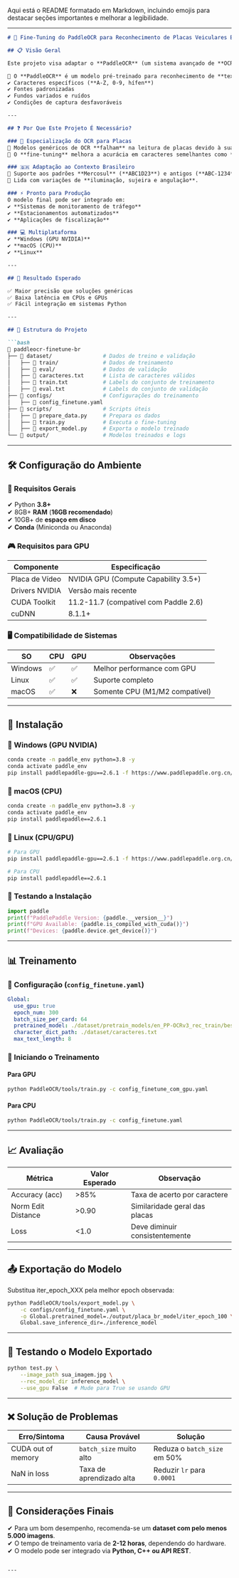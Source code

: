 Aqui está o README formatado em Markdown, incluindo emojis para destacar seções importantes e melhorar a legibilidade.  

---

```markdown
# 🚀 Fine-Tuning do PaddleOCR para Reconhecimento de Placas Veiculares BR  

## 📋 Visão Geral  

Este projeto visa adaptar o **PaddleOCR** (um sistema avançado de **OCR - Optical Character Recognition**) para reconhecer com alta precisão **placas de veículos brasileiras**, incluindo os formatos **Mercosul** e **modelos antigos**.  

🔹 O **PaddleOCR** é um modelo pré-treinado para reconhecimento de **texto genérico**, mas não está otimizado para placas veiculares, que possuem características distintas, como:  
✔ Caracteres específicos (**A-Z, 0-9, hífen**)  
✔ Fontes padronizadas  
✔ Fundos variados e ruídos  
✔ Condições de captura desfavoráveis  

---

## ❓ Por Que Este Projeto É Necessário?  

### 🎯 Especialização do OCR para Placas  
🔹 Modelos genéricos de OCR **falham** na leitura de placas devido à sua estrutura única.  
🔹 O **fine-tuning** melhora a acurácia em caracteres semelhantes como **"0" vs "O"**, **"5" vs "S"**, etc.  

### 🇧🇷 Adaptação ao Contexto Brasileiro  
🔹 Suporte aos padrões **Mercosul** (**ABC1D23**) e antigos (**ABC-1234**).  
🔹 Lida com variações de **iluminação, sujeira e angulação**.  

### ⚡ Pronto para Produção  
O modelo final pode ser integrado em:  
✔ **Sistemas de monitoramento de tráfego**  
✔ **Estacionamentos automatizados**  
✔ **Aplicações de fiscalização**  

### 💻 Multiplataforma  
✔ **Windows (GPU NVIDIA)**  
✔ **macOS (CPU)**  
✔ **Linux**  

---

## 🎯 Resultado Esperado  

✅ Maior precisão que soluções genéricas  
✅ Baixa latência em CPUs e GPUs  
✅ Fácil integração em sistemas Python  

---

## 📌 Estrutura do Projeto  

```bash
📂 paddleocr-finetune-br
├── 📂 dataset/                # Dados de treino e validação
│   ├── 📂 train/              # Dados de treinamento
│   ├── 📂 eval/               # Dados de validação
│   ├── 📄 caracteres.txt      # Lista de caracteres válidos
│   ├── 📄 train.txt           # Labels do conjunto de treinamento
│   ├── 📄 eval.txt            # Labels do conjunto de validação
├── 📂 configs/                # Configurações do treinamento
│   ├── 📄 config_finetune.yaml
├── 📂 scripts/                # Scripts úteis
│   ├── 📄 prepare_data.py     # Prepara os dados
│   ├── 📄 train.py            # Executa o fine-tuning
│   ├── 📄 export_model.py     # Exporta o modelo treinado
└── 📂 output/                 # Modelos treinados e logs
```

---

## 🛠️ Configuração do Ambiente  

### 📌 Requisitos Gerais  
✔ Python **3.8+**  
✔ 8GB+ **RAM** (**16GB recomendado**)  
✔ 10GB+ de **espaço em disco**  
✔ **Conda** (Miniconda ou Anaconda)  

### 🎮 Requisitos para GPU  
| Componente       | Especificação                          |  
|------------------|--------------------------------------|  
| Placa de Vídeo   | NVIDIA GPU (Compute Capability 3.5+) |  
| Drivers NVIDIA   | Versão mais recente                  |  
| CUDA Toolkit     | 11.2-11.7 (compatível com Paddle 2.6) |  
| cuDNN           | 8.1.1+                               |  

### 🖥️ Compatibilidade de Sistemas  
| SO       | CPU  | GPU  | Observações                     |  
|----------|------|------|---------------------------------|  
| Windows  | ✅   | ✅   | Melhor performance com GPU      |  
| Linux    | ✅   | ✅   | Suporte completo                |  
| macOS    | ✅   | ❌   | Somente CPU (M1/M2 compatível)  |  

---

## 🔧 Instalação  

### 🔹 Windows (GPU NVIDIA)  
```bash
conda create -n paddle_env python=3.8 -y
conda activate paddle_env
pip install paddlepaddle-gpu==2.6.1 -f https://www.paddlepaddle.org.cn/whl/windows/mkl.html
```

### 🔹 macOS (CPU)  
```bash
conda create -n paddle_env python=3.8 -y
conda activate paddle_env
pip install paddlepaddle==2.6.1
```

### 🔹 Linux (CPU/GPU)  
```bash
# Para GPU
pip install paddlepaddle-gpu==2.6.1 -f https://www.paddlepaddle.org.cn/whl/linux/mkl.html

# Para CPU
pip install paddlepaddle==2.6.1
```

### 🧪 Testando a Instalação  
```python
import paddle
print(f"PaddlePaddle Version: {paddle.__version__}")
print(f"GPU Available: {paddle.is_compiled_with_cuda()}")
print(f"Devices: {paddle.device.get_device()}")
```

---

## 📊 Treinamento  

### 🔹 Configuração (`config_finetune.yaml`)  
```yaml
Global:
  use_gpu: true
  epoch_num: 300
  batch_size_per_card: 64
  pretrained_model: ./dataset/pretrain_models/en_PP-OCRv3_rec_train/best_accuracy
  character_dict_path: ./dataset/caracteres.txt
  max_text_length: 8
```

### 🔹 Iniciando o Treinamento

#### Para GPU
```bash
python PaddleOCR/tools/train.py -c config_finetune_com_gpu.yaml
```
#### Para CPU
```bash
python PaddleOCR/tools/train.py -c config_finetune.yaml
```

---

## 📈 Avaliação  

| Métrica             | Valor Esperado | Observação                    |  
|---------------------|---------------|--------------------------------|  
| Accuracy (acc)     | >85%           | Taxa de acerto por caractere  |  
| Norm Edit Distance | >0.90          | Similaridade geral das placas |  
| Loss              | <1.0            | Deve diminuir consistentemente |  

---

## 📤 Exportação do Modelo  

Substitua iter_epoch_XXX pela melhor epoch observada:
```bash
python PaddleOCR/tools/export_model.py \
    -c configs/config_finetune.yaml \
    -o Global.pretrained_model=./output/placa_br_model/iter_epoch_100 \
    Global.save_inference_dir=./inference_model
```

---

## 🚀 Testando o Modelo Exportado  

```bash
python test.py \
    --image_path sua_imagem.jpg \
    --rec_model_dir inference_model \
    --use_gpu False  # Mude para True se usando GPU
```

---

## ❌ Solução de Problemas  

| Erro/Sintoma       | Causa Provável            | Solução                          |  
|--------------------|--------------------------|----------------------------------|  
| CUDA out of memory | `batch_size` muito alto  | Reduza o `batch_size` em 50%    |  
| NaN in loss       | Taxa de aprendizado alta  | Reduzir `lr` para `0.0001`      |  

---

## 📌 Considerações Finais  

✔ Para um bom desempenho, recomenda-se um **dataset com pelo menos 5.000 imagens**.  
✔ O tempo de treinamento varia de **2-12 horas**, dependendo do hardware.  
✔ O modelo pode ser integrado via **Python, C++ ou API REST**.  

```

---

